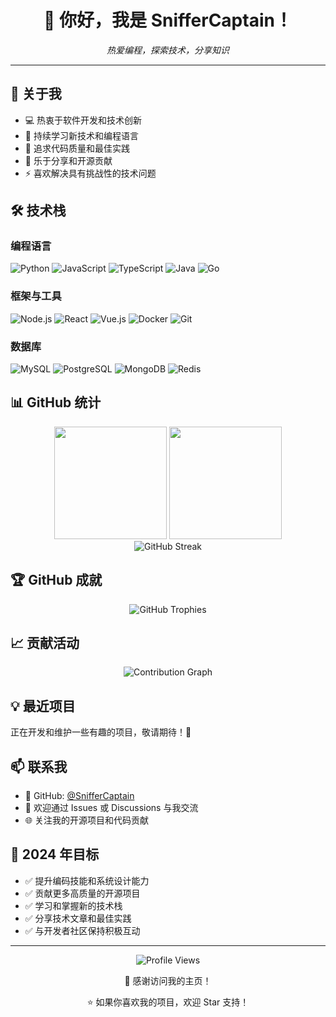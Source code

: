 <div align="center">
  <h1>👋 你好，我是 SnifferCaptain！</h1>
  <p>
    <em>热爱编程，探索技术，分享知识</em>
  </p>
</div>

---

## 🚀 关于我

- 💻 热衷于软件开发和技术创新
- 🌱 持续学习新技术和编程语言
- 🎯 追求代码质量和最佳实践
- 🤝 乐于分享和开源贡献
- ⚡ 喜欢解决具有挑战性的技术问题

## 🛠️ 技术栈

### 编程语言
![Python](https://img.shields.io/badge/-Python-3776AB?style=flat-square&logo=python&logoColor=white)
![JavaScript](https://img.shields.io/badge/-JavaScript-F7DF1E?style=flat-square&logo=javascript&logoColor=black)
![TypeScript](https://img.shields.io/badge/-TypeScript-3178C6?style=flat-square&logo=typescript&logoColor=white)
![Java](https://img.shields.io/badge/-Java-007396?style=flat-square&logo=java&logoColor=white)
![Go](https://img.shields.io/badge/-Go-00ADD8?style=flat-square&logo=go&logoColor=white)

### 框架与工具
![Node.js](https://img.shields.io/badge/-Node.js-339933?style=flat-square&logo=node.js&logoColor=white)
![React](https://img.shields.io/badge/-React-61DAFB?style=flat-square&logo=react&logoColor=black)
![Vue.js](https://img.shields.io/badge/-Vue.js-4FC08D?style=flat-square&logo=vue.js&logoColor=white)
![Docker](https://img.shields.io/badge/-Docker-2496ED?style=flat-square&logo=docker&logoColor=white)
![Git](https://img.shields.io/badge/-Git-F05032?style=flat-square&logo=git&logoColor=white)

### 数据库
![MySQL](https://img.shields.io/badge/-MySQL-4479A1?style=flat-square&logo=mysql&logoColor=white)
![PostgreSQL](https://img.shields.io/badge/-PostgreSQL-336791?style=flat-square&logo=postgresql&logoColor=white)
![MongoDB](https://img.shields.io/badge/-MongoDB-47A248?style=flat-square&logo=mongodb&logoColor=white)
![Redis](https://img.shields.io/badge/-Redis-DC382D?style=flat-square&logo=redis&logoColor=white)

## 📊 GitHub 统计

<div align="center">
  <img height="180em" src="https://github-readme-stats.vercel.app/api?username=SnifferCaptain&show_icons=true&theme=radical&include_all_commits=true&count_private=true"/>
  <img height="180em" src="https://github-readme-stats.vercel.app/api/top-langs/?username=SnifferCaptain&layout=compact&langs_count=8&theme=radical"/>
</div>

<div align="center">
  <img src="https://github-readme-streak-stats.herokuapp.com/?user=SnifferCaptain&theme=radical" alt="GitHub Streak"/>
</div>

## 🏆 GitHub 成就

<div align="center">
  <img src="https://github-profile-trophy.vercel.app/?username=SnifferCaptain&theme=radical&no-frame=true&no-bg=true&row=1&column=7" alt="GitHub Trophies"/>
</div>

## 📈 贡献活动

<div align="center">
  <img src="https://activity-graph.herokuapp.com/graph?username=SnifferCaptain&theme=redical&hide_border=true" alt="Contribution Graph"/>
</div>

## 💡 最近项目

正在开发和维护一些有趣的项目，敬请期待！🚀

## 📫 联系我

- 💼 GitHub: [@SnifferCaptain](https://github.com/SnifferCaptain)
- 📧 欢迎通过 Issues 或 Discussions 与我交流
- 🌐 关注我的开源项目和代码贡献

## 🎯 2024 年目标

- ✅ 提升编码技能和系统设计能力
- ✅ 贡献更多高质量的开源项目
- ✅ 学习和掌握新的技术栈
- ✅ 分享技术文章和最佳实践
- ✅ 与开发者社区保持积极互动

---

<div align="center">
  <img src="https://komarev.com/ghpvc/?username=SnifferCaptain&color=blueviolet&style=flat-square&label=Profile+Views" alt="Profile Views"/>
  
  <p>💙 感谢访问我的主页！</p>
  <p>⭐ 如果你喜欢我的项目，欢迎 Star 支持！</p>
</div>
